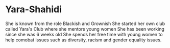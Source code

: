 # Yara-Shahidi
She is known from the role Blackish and Grownish
She started her own club called Yara's Club where she mentors young women
She has been working since she was 6 weeks old 
She spends her free time with young women to help comobat issues such as diversity, racism and gender equality issues.
